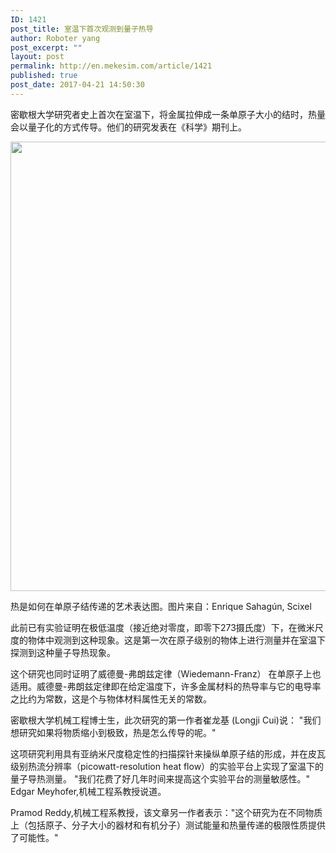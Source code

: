 ```yaml
---
ID: 1421
post_title: 室温下首次观测到量子热导
author: Roboter yang
post_excerpt: ""
layout: post
permalink: http://en.mekesim.com/article/1421
published: true
post_date: 2017-04-21 14:50:30
---
```

密歇根大学研究者史上首次在室温下，将金属拉伸成一条单原子大小的结时，热量会以量子化的方式传导。他们的研究发表在《科学》期刊上。

<img class="alignnone size-full wp-image-1430" src="http://www.mekesim.com/wp-content/uploads/2017/04/quantum-limits-to-heat-flow-observed-at-room-temperature-illustration-orig-20170216.jpg" width="1280" height="719" />

热是如何在单原子结传递的艺术表达图。图片来自：Enrique Sahagún, Scixel

此前已有实验证明在极低温度（接近绝对零度，即零下273摄氏度）下，在微米尺度的物体中观测到这种现象。这是第一次在原子级别的物体上进行测量并在室温下探测到这种量子导热现象。

这个研究也同时证明了威德曼-弗朗兹定律（Wiedemann-Franz） 在单原子上也适用。威德曼-弗朗兹定律即在给定温度下，许多金属材料的热导率与它的电导率之比约为常数，这是个与物体材料属性无关的常数。

密歇根大学机械工程博士生，此次研究的第一作者崔龙基 (Longji Cui)说： "我们想研究如果将物质缩小到极致，热是怎么传导的呢。"

这项研究利用具有亚纳米尺度稳定性的扫描探针来操纵单原子结的形成，并在皮瓦级别热流分辨率（picowatt-resolution heat flow）的实验平台上实现了室温下的量子导热测量。 "我们花费了好几年时间来提高这个实验平台的测量敏感性。" Edgar Meyhofer,机械工程系教授说道。

Pramod Reddy,机械工程系教授，该文章另一作者表示："这个研究为在不同物质上（包括原子、分子大小的器材和有机分子）测试能量和热量传递的极限性质提供了可能性。"